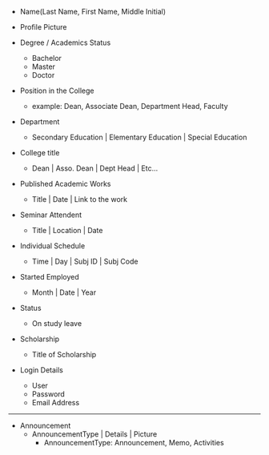 - Name(Last Name, First Name, Middle Initial)
- Profile Picture
- Degree / Academics Status
  - Bachelor
  - Master
  - Doctor

- Position in the College
  - example: Dean, Associate Dean, Department Head, Faculty

- Department
  - Secondary Education | Elementary Education | Special Education

- College title
  - Dean | Asso. Dean | Dept Head | Etc...

- Published Academic Works
  - Title | Date | Link to the work

- Seminar Attendent
  - Title | Location | Date

- Individual Schedule
  - Time | Day | Subj ID | Subj Code

- Started Employed
  - Month | Date | Year

- Status
  - On study leave

- Scholarship
  - Title of Scholarship

- Login Details
  - User
  - Password
  - Email Address

----------------------

- Announcement
  - AnnouncementType | Details | Picture
    - AnnouncementType: Announcement, Memo, Activities

